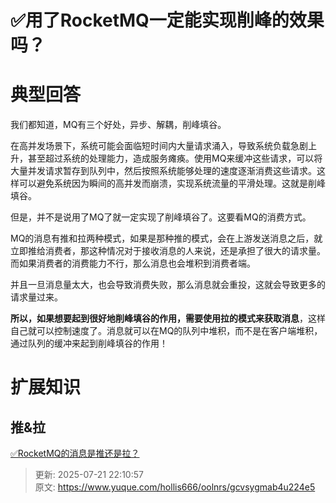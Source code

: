 # ✅用了RocketMQ一定能实现削峰的效果吗？

# 典型回答


我们都知道，MQ有三个好处，异步、解耦，削峰填谷。



在高并发场景下，系统可能会面临短时间内大量请求涌入，导致系统负载急剧上升，甚至超过系统的处理能力，造成服务瘫痪。使用MQ来缓冲这些请求，可以将大量并发请求暂存到队列中，然后按照系统能够处理的速度逐渐消费这些请求。这样可以避免系统因为瞬间的高并发而崩溃，实现系统流量的平滑处理。这就是削峰填谷。



但是，并不是说用了MQ了就一定实现了削峰填谷了。这要看MQ的消费方式。



MQ的消息有推和拉两种模式，如果是那种推的模式，会在上游发送消息之后，就立即推给消费者，那这种情况对于接收消息的人来说，还是承担了很大的请求量。而如果消费者的消费能力不行，那么消息也会堆积到消费者端。



并且一旦消息量太大，也会导致消费失败，那么消息就会重投，这就会导致更多的请求量过来。



**所以，如果想要起到很好地削峰填谷的作用，需要使用拉的模式来获取消息**，这样自己就可以控制速度了。消息就可以在MQ的队列中堆积，而不是在客户端堆积，通过队列的缓冲来起到削峰填谷的作用！



# 扩展知识


## 推&拉
[✅RocketMQ的消息是推还是拉？](https://www.yuque.com/hollis666/oolnrs/bzhy0q)







> 更新: 2025-07-21 22:10:57  
> 原文: <https://www.yuque.com/hollis666/oolnrs/gcvsygmab4u224e5>